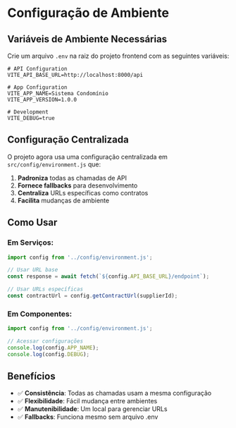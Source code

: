 # Configuração de Ambiente

## Variáveis de Ambiente Necessárias

Crie um arquivo `.env` na raiz do projeto frontend com as seguintes variáveis:

```env
# API Configuration
VITE_API_BASE_URL=http://localhost:8000/api

# App Configuration
VITE_APP_NAME=Sistema Condomínio
VITE_APP_VERSION=1.0.0

# Development
VITE_DEBUG=true
```

## Configuração Centralizada

O projeto agora usa uma configuração centralizada em `src/config/environment.js` que:

1. **Padroniza** todas as chamadas de API
2. **Fornece fallbacks** para desenvolvimento
3. **Centraliza** URLs específicas como contratos
4. **Facilita** mudanças de ambiente

## Como Usar

### Em Serviços:
```javascript
import config from '../config/environment.js';

// Usar URL base
const response = await fetch(`${config.API_BASE_URL}/endpoint`);

// Usar URLs específicas
const contractUrl = config.getContractUrl(supplierId);
```

### Em Componentes:
```javascript
import config from '../config/environment.js';

// Acessar configurações
console.log(config.APP_NAME);
console.log(config.DEBUG);
```

## Benefícios

- ✅ **Consistência**: Todas as chamadas usam a mesma configuração
- ✅ **Flexibilidade**: Fácil mudança entre ambientes
- ✅ **Manutenibilidade**: Um local para gerenciar URLs
- ✅ **Fallbacks**: Funciona mesmo sem arquivo .env
